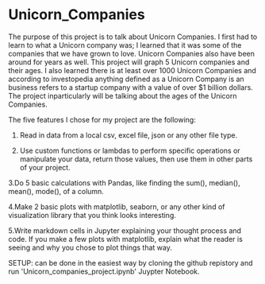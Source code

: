 # Unicorn_Companies
The purpose of this project is to talk about Unicorn Companies. I first had to learn to what a Unicorn company was; I learned that it was some of the companies that we have grown to love.  Unicorn Companies also have been around for years as well. This project will graph 5 Unicorn companies and their ages. I also learned there is at least over 1000 Unicorn Companies and according to investopedia anything defined as a Unicorn Company is an business refers to a startup company with a value of over $1 billion dollars. The project inparticularly will be talking about the ages of the Unicorn Companies. 

The five features I chose for my project are the following: 

1. Read in data from a local csv, excel file, json or any other file type. 

2. Use custom functions or lambdas to perform specific operations or manipulate your data, return those values, then use them in other parts of your project. 

3.Do 5 basic calculations with Pandas, like finding the sum(), median(), mean(), mode(), of a column.

4.Make 2 basic plots with matplotlib, seaborn, or any other kind of visualization library that you think looks interesting. 

5.Write markdown cells in Jupyter explaining your thought process and code. If you make a few plots with matplotlib, explain what the reader is seeing and why you chose to plot things that way. 


SETUP: can be done in the easiest way by cloning the github repistory and run 'Unicorn_companies_project.ipynb' Juypter Notebook. 

